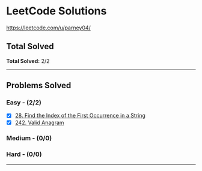 # LeetCode Solutions
https://leetcode.com/u/parney04/
## Total Solved
**Total Solved:** 2/2

---

## Problems Solved

### Easy - (2/2)

- [X] [28. Find the Index of the First Occurrence in a String](https://github.com/pvarshh/LeetCode/blob/main/CodePath/Unit%201%20-%20Strings%20%2B%20Arrays/028%20-%20Find%20Index%20of%20First%20Occurrence%20in%20String.md)
- [X] [242. Valid Anagram](https://github.com/pvarshh/LeetCode/blob/main/NeetCode/Arrays%20%2B%20Hashing/242%20-%20Valid%20Anagrams.md)
### Medium - (0/0)

### Hard - (0/0)

---